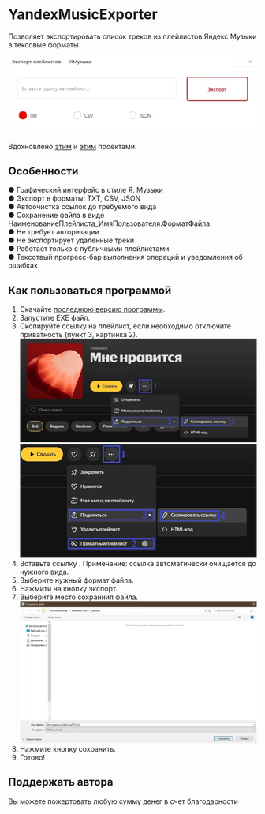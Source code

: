 # YandexMusicExporter
Позволяет экспортировать список треков из плейлистов Яндекс Музыки  в тексовые форматы.  

![Logotype](./docs/Screenshot_1.jpg)

Вдохновлено <a href="https://github.com/aleqsanbr/YandexMusicExport">этим</a> и <a href="https://github.com/TuTAH1/YandexMusicExportWpf">этим</a> проектами.

## Особенности
● Графический интерфейс в стиле Я. Музыки  
● Экспорт в форматы: TXT, CSV, JSON  
● Автоочистка ссылок до требуемого вида  
● Сохранение файла в виде НаименованиеПлейлиста_ИмяПользователя.ФорматФайла    
● Не требует авторизации  
● Не экспортирует удаленные треки  
● Работает только с публичными плейлистами  
● Тексотвый прогресс-бар выполнения операций и уведомления об ошибках  

## Как пользоваться программой
1. Скачайте <a href="https://github.com/AlexLog001/YandexMusicExporter/releases">последнюю версию программы</a>.
2. Запустите EXE файл.
3. Скопируйте ссылку на плейлист, если необходимо отключите приватность (пункт 3, картинка 2).
![Logotype](./docs/manual_1.jpg)
![Logotype](./docs/manual_2.jpg)
5. Вставьте ссылку .
Примечание: ссылка автоматически очищается до нужного вида.
6. Выберите нужный формат файла.
7. Нажмити на кнопку экспорт.
8. Выберите место сохранния файла.
![Logotype](./docs/manual_3.jpg)
9. Нажмите кнопку сохранить.
10. Готово!

## Поддержать автора
Вы можете пожертовать любую сумму денег в счет благодарности
